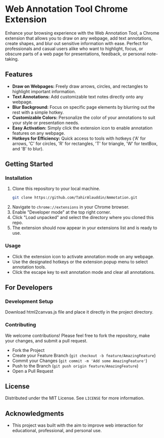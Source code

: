 # Web Annotation Tool Chrome Extension

Enhance your browsing experience with the Web Annotation Tool, a Chrome extension that allows you to draw on any webpage, add text annotations, create shapes, and blur out sensitive information with ease. Perfect for professionals and casual users alike who want to highlight, focus, or obscure parts of a web page for presentations, feedback, or personal note-taking.

## Features

- **Draw on Webpages:** Freely draw arrows, circles, and rectangles to highlight important information.
- **Text Annotations:** Add customizable text notes directly onto any webpage.
- **Blur Background:** Focus on specific page elements by blurring out the rest with a simple hotkey.
- **Customizable Colors:** Personalize the color of your annotations to suit your style or presentation needs.
- **Easy Activation:** Simply click the extension icon to enable annotation features on any webpage.
- **Hotkeys for Efficiency:** Quick access to tools with hotkeys ('A' for arrows, 'C' for circles, 'R' for rectangles, 'T' for triangle, 'W' for textBox, and 'B' to blur).

## Getting Started

### Installation

1. Clone this repository to your local machine.
   ```bash
   git clone https://github.com/TahirAlauddin/Ammotation.git
   ```
2. Navigate to `chrome://extensions` in your Chrome browser.
3. Enable "Developer mode" at the top right corner.
4. Click "Load unpacked" and select the directory where you cloned this repo.
5. The extension should now appear in your extensions list and is ready to use.

### Usage

- Click the extension icon to activate annotation mode on any webpage.
- Use the designated hotkeys or the extension popup menu to select annotation tools.
- Click the escape key to exit annotation mode and clear all annotations.

## For Developers

### Development Setup

Download html2canvas.js file and place it directly in the project directory.

### Contributing

We welcome contributions! Please feel free to fork the repository, make your changes, and submit a pull request.

- Fork the Project
- Create your Feature Branch (`git checkout -b feature/AmazingFeature`)
- Commit your Changes (`git commit -m 'Add some AmazingFeature'`)
- Push to the Branch (`git push origin feature/AmazingFeature`)
- Open a Pull Request

## License

Distributed under the MIT License. See `LICENSE` for more information.

## Acknowledgments

- This project was built with the aim to improve web interaction for educational, professional, and personal use.

```
